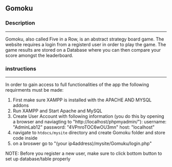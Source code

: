 ## Gomoku

### Description
---
Gomoku, also called Five in a Row, is an abstract strategy board game. The website requires a login from a registerd user in order to play the game. 
The game results are stored on a Database where you can then compare your score amongst the leaderboard.

### instructions
---
In order to gain access to full functionalities of the app the following requirments must be made:
1. First make sure XAMPP is installed with the APACHE AND MYSQL addons
2. Run XAMPP and Start Apache and MySQL
3. Create User Account with following information (you do this by opening a browser and naviagting to "http://localhost/phpmyadmin/"):
	username: "AdminLab12"
	password: "4VPnroTOC6wOU3mn"
	host: "localhost"
4. navigate to `htdocs/mysite` directory and create Gomoku folder and store code inside
5. on a broswer go to "(your ip4address)/mysite/Gomuku/login.php"

NOTE: Before you register a new user, make sure to click bottom button to set up database/table properly
 
